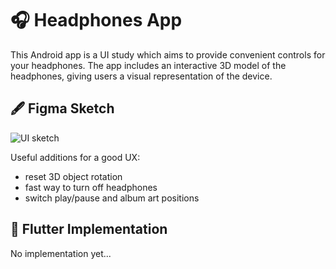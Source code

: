 # 🎧 Headphones App 
This Android app is a UI study which aims to provide convenient controls for your headphones. The app includes an interactive 3D model of the headphones, giving users a visual representation of the device.

## 🖋️ Figma Sketch 
![UI sketch](https://github.com/dalu-wins/headphones-control/blob/main/Headphones%20Control%20Center.png)

Useful additions for a good UX:
- reset 3D object rotation
- fast way to turn off headphones
- switch play/pause and album art positions 

## 📱 Flutter Implementation 
No implementation yet...

